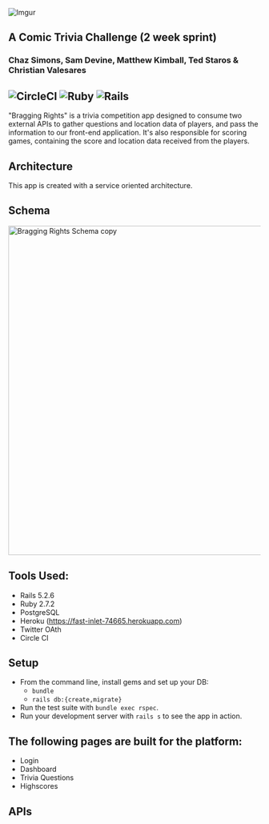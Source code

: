 
![Imgur](https://i.imgur.com/lq0RgRC.png)

A Comic Trivia Challenge (2 week sprint)
----------------------------------------
### Chaz Simons, Sam Devine, Matthew Kimball, Ted Staros & Christian Valesares

![CircleCI](https://img.shields.io/circleci/build/github/samueldevine/bragging-rights-be/main)
![Ruby](https://img.shields.io/badge/Ruby-v2.7.2-red)
![Rails](https://img.shields.io/badge/Rails-v5.2.6-red)
---

"Bragging Rights" is a trivia competition app designed to consume two external APIs to gather questions and location data of players, and pass the information to our front-end application. It's also responsible for scoring games, containing the score and location data received from the players.


## Architecture
This app is created with a service oriented architecture.

## Schema
<img width="658" alt="Bragging Rights Schema copy" src="https://app.dbdesigner.net/designer/schema/488102">

## Tools Used:
- Rails 5.2.6
- Ruby 2.7.2
- PostgreSQL
- Heroku (https://fast-inlet-74665.herokuapp.com)
- Twitter OAth
- Circle CI

## Setup

* From the command line, install gems and set up your DB:
    * `bundle`
    * `rails db:{create,migrate}`
* Run the test suite with `bundle exec rspec`.
* Run your development server with `rails s` to see the app in action.

## The following pages are built for the platform:
- Login
- Dashboard
- Trivia Questions
- Highscores

## APIs

<!-- Potentially add links to the APIs we are using or move the description to this section -->
